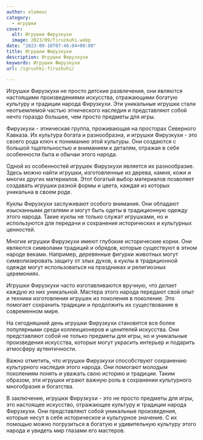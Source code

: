 ```yaml
---
author: olomouc
category:
  - игрушки
cover:
  alt: Игрушки Фирузкухи
  image: 2023/09/firuzkuhi.webp
date: "2023-09-10T07:46:04+00:00"
title: Игрушки Фирузкухи
description: Игрушки Фирузкухи
keywords: Игрушки Фирузкухи
url: /igrushki-firuzkuhi/

---
```

Игрушки Фирузкухи не просто детские развлечения, они являются настоящими произведениями искусства, отражающими богатую культуру и традиции народа Фирузкухи. Эти уникальные игрушки стали неотъемлемой частью этнического наследия и представляют собой нечто гораздо большее, чем просто предметы для игры.

Фирузкухи \- этническая группа, проживающая на просторах Северного Кавказа. Их культура богата и разнообразна, и игрушки Фирузкухи \- это своего рода ключ к пониманию этой культуры. Они создаются с большой тщательностью и вниманием к деталям, отражая в себе особенности быта и обычаи этого народа.

Одной из особенностей игрушек Фирузкухи является их разнообразие. Здесь можно найти игрушки, изготовленные из дерева, камня, кожи и многих других материалов. Этот богатый выбор материалов позволяет создавать игрушки разной формы и цвета, каждая из которых уникальна в своем роде.

Куклы Фирузкухи заслуживают особого внимания. Они обладают изысканными деталями и могут быть одеты в традиционную одежду этого народа. Такие куклы не только служат игрушками, но и используются для передачи и сохранения исторических и культурных ценностей.

Многие игрушки Фирузкухи имеют глубокие исторические корни. Они являются символами традиций и обрядов, которые существуют в этном народе веками. Например, деревянные фигурки животных могут символизировать защиту от злых духов, а куклы в традиционной одежде могут использоваться на праздниках и религиозных церемониях.

Игрушки Фирузкухи часто изготавливаются вручную, что делает каждую из них уникальной. Мастера этого народа передают свой опыт и техники изготовления игрушек из поколения в поколение. Это помогает сохранить традиции и продолжить их существование в современном мире.

На сегодняшний день игрушки Фирузкухи становятся все более популярными среди коллекционеров и ценителей искусства. Они представляют собой не только предметы для игры, но и уникальные произведения искусства, которые могут украсить интерьер и подарить атмосферу аутентичности.

Важно отметить, что игрушки Фирузкухи способствуют сохранению культурного наследия этого народа. Они помогают молодым поколениям понять и уважать свою историю и традиции. Таким образом, эти игрушки играют важную роль в сохранении культурного многобразия и богатства.

В заключение, игрушки Фирузкухи \- это не просто предметы для игры, это настоящее искусство, отражающее культуру и традиции народа Фирузкухи. Они представляют собой уникальные произведения, которые несут в себе историческое и культурное значение. С их помощью можно погрузиться в богатую и удивительную культуру этого народа и увидеть мир глазами его мастеров.
